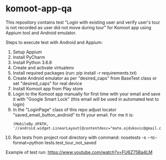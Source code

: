 # komoot-app-qa
This repository contains test "Login with existing user and verify user's tour is not recorded as user did not move during tour" for Komoot app using Appium tool and Android emulator.

Steps to execute test with Android and Appium:

1. Setup Appium
2. Install PyCharm
3. Install Python 3.6.8
4. Create and activate virtualenv
5. Install required packages (run: pip install -r requirements.txt)
6. Create Android emulator as per "desired_caps" from BaseTest class or set "desired_caps" for real device
7. Install Komoot app from Play store
8. Login to the Komoot app manually for first time with your email and save it with "Google Smart Lock" (this email will be used in automated test to login)
9. In the "LoginPage" class of this repo adjust locator "saved_email_button_android" to fit your email. 
   For me it is: 
   ```
   (MobileBy.XPATH, '//android.widget.LinearLayout[@contentdesc="mate.ajdukovic@gmail.com"]/android.widget.LinearLayout')
   ```
9. Run tests from project root directory with command: nosetests -s --tc-format=python tests.test_tour_not_saved

Example of test run: https://www.youtube.com/watch?v=FU6Z75Ba4LM
